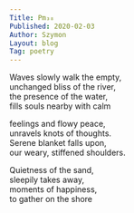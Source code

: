 ```yaml
---
Title: Pm₃₈  
Published: 2020-02-03
Author: Szymon  
Layout: blog  
Tag: poetry  
---
```

Waves slowly walk the empty,  
unchanged bliss of the river,  
the presence of the water,  
fills souls nearby with calm  

feelings and flowy peace,  
unravels knots of thoughts.  
Serene blanket falls upon,  
our weary, stiffened shoulders.  

Quietness of the sand,  
sleepily takes away,  
moments of happiness,  
to gather on the shore  

